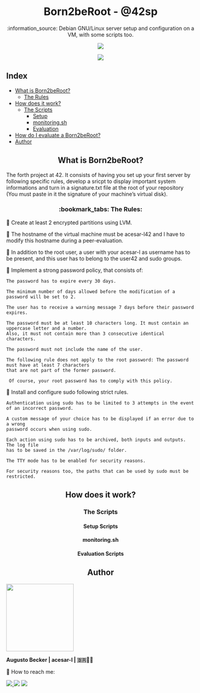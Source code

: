 <h1 align="center"> Born2beRoot - @42sp</h1>
<p align="center">:information_source: Debian GNU/Linux server setup and configuration on a VM, with some scripts too.</p>

<p align="center"><a href="https://www.42sp.org.br/" target="_blank"><img src="https://img.shields.io/static/v1?label=&message=SP&color=000&style=for-the-badge&logo=42""></a></p>
<p align="center"><a href="https://github.com/augustobecker/Born2beRoot/blob/main/READMES/README-ptbr.md" target="_blank"><img src="https://img.shields.io/badge/dispon%C3%ADvel%20tamb%C3%A9m%20em-PT--BR-yellow"></a></p>


## Index
* [What is Born2beRoot?](#what-is-born2beroot)
	* [The Rules](#the-rules)
* [How does it work?](#how-does-it-work)
	* [The Scripts](#the-scripts)
		* [Setup](#setup-scripts)
		* [monitoring.sh](#monitoring-sh)
		* [Evaluation](#evaluation-scripts)
* [How do I evaluate a Born2beRoot?](#how-evaluate)
* [Author](#author)

<h2 align="center" id="what-is-born2beroot" > What is Born2beRoot?</h2>
The forth project at 42. It consists of having you set up your first server by following specific rules, develop a sricpt to display important system informations and turn in a signature.txt file at the root of your repository (You must paste in it the signature of your machine’s virtual disk).

<h3 align="center" id="the-rules">:bookmark_tabs: The Rules: </h3>

:small_blue_diamond: Create at least 2 encrypted partitions using LVM.

:small_blue_diamond: The hostname of the virtual machine must be acesar-l42 and I have to modify this hostname during a peer-evaluation.

:small_blue_diamond: In addition to the root user, a user with your acesar-l as username has to be present, and this user has to belong to the user42 and sudo groups.

:small_blue_diamond: Implement a strong password policy, that consists of:

	The password has to expire every 30 days.
	
	The minimum number of days allowed before the modification of a password will be set to 2.
	
	The user has to receive a warning message 7 days before their password expires.
	
	The password must be at least 10 characters long. It must contain an uppercase letter and a number.
	Also, it must not contain more than 3 consecutive identical characters.
	
	The password must not include the name of the user.
	
	The following rule does not apply to the root password: The password must have at least 7 characters
	that are not part of the former password.
	
	 Of course, your root password has to comply with this policy.
	
:small_blue_diamond: Install and configure sudo following strict rules.

	Authentication using sudo has to be limited to 3 attempts in the event of an incorrect password.
	
	A custom message of your choice has to be displayed if an error due to a wrong 
	password occurs when using sudo.
	
	Each action using sudo has to be archived, both inputs and outputs. The log file
	has to be saved in the /var/log/sudo/ folder.
	
	The TTY mode has to be enabled for security reasons.

	For security reasons too, the paths that can be used by sudo must be restricted.
  
<h2 align="center" id="how-does-it-work"> How does it work? </h2>
	
<h3 align="center" id="the-scripts"> The Scripts </h3>
	
<h4 align="center" id="setup-scripts"> Setup Scripts </h2>
	
<h4 align="center" id="monitoring-sh"> monitoring.sh </h2>

<h4 align="center" id="evaluation-scripts"> Evaluation Scripts </h2>
	
<h2 align="center" id="author"> Author </h2>
<div>
<img height="180em" src="https://user-images.githubusercontent.com/81205527/152089472-0aa06bd9-d882-4c83-adfc-8230d1e958c1.png">
    
<strong> Augusto Becker | acesar-l | 🇧🇷👨‍🚀</strong>
    
:wave: How to reach me: 
    
  <a href = "mailto:augustobecker.dev@gmail.com"><img src="https://img.shields.io/badge/augustobecker.dev@gmail.com-D14836?style=for-the-badge&logo=gmail&logoColor=white"> </a>
  <a href="https://www.linkedin.com/in/augusto-becker/" target="_blank"><img src="https://img.shields.io/badge/-Augusto Becker-%230077B5?style=for-the-badge&logo=linkedin&logoColor=white" target="_blank"></a>
  <a href="https://www.instagram.com/augusto.becker/" target="_blank"><img src="https://img.shields.io/badge/-augusto.becker-%23E4405F?style=for-the-badge&logo=instagram&logoColor=white" target="_blank"></a>
</div>
